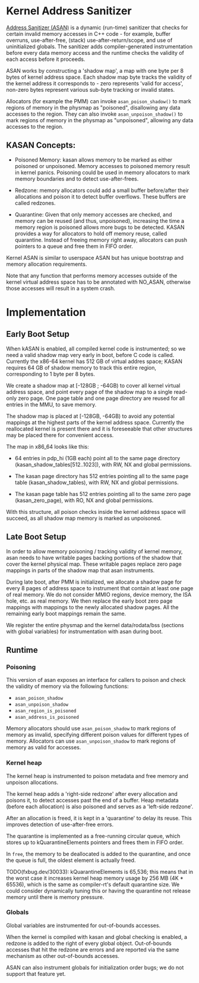 # Kernel Address Sanitizer

[Address Sanitizer (ASAN)][address-sanitizer] is a dynamic (run-time) sanitizer
that checks for certain invalid memory accesses in C++ code - for example,
buffer overruns, use-after-free, (stack) use-after-return/scope, and use of
uninitialized globals. The sanitizer adds compiler-generated instrumentation
before every data memory access and the runtime checks the validity of each
access before it proceeds.

ASAN works by constructing a 'shadow map', a map with one byte per 8 bytes of
kernel address space. Each shadow map byte tracks the validity of the kernel
address it corresponds to - zero represents 'valid for access', non-zero bytes
represent various sub-byte tracking or invalid states.

Allocators (for example the PMM) can invoke `asan_poison_shadow()` to mark
regions of memory in the physmap as "poisoned", disallowing any data accesses to
the region. They can also invoke `asan_unpoison_shadow()` to mark regions of
memory in the physmap as "unpoisoned", allowing any data accesses to the region.

## KASAN Concepts:
 * Poisoned Memory: kasan allows memory to be marked as either poisoned or
   unpoisoned. Memory accesses to poisoned memory result in kernel panics.
   Poisoning could be used in memory allocators to mark memory boundaries and to
   detect use-after-frees.

 * Redzone: memory allocators could add a small buffer before/after their
   allocations and poison it to detect buffer overflows. These buffers are
   called redzones.

 * Quarantine: Given that only memory accesses are checked, and memory can be
   reused (and thus, unpoisoned), increasing the time a memory region is
   poisoned allows more bugs to be detected. KASAN provides a way for allocators
   to hold off memory reuse, called quarantine. Instead of freeing memory right
   away, allocators can push pointers to a queue and free them in FIFO order.

Kernel ASAN is similar to userspace ASAN but has unique bootstrap and memory
allocation requirements.

Note that any function that performs memory accesses outside of the kernel
virtual address space has to be annotated with NO_ASAN, otherwise those
accesses will result in a system crash.

# Implementation

## Early Boot Setup

When kASAN is enabled, all compiled kernel code is instrumented; so we need a
valid shadow map very early in boot, before C code is called.  Currently the
x86-64 kernel has 512 GB of virtual addres space; KASAN requires 64 GB of shadow
memory to track this entire region, corresponding to 1 byte per 8 bytes.

We create a shadow map at [-128GB ; -64GB) to cover all kernel virtual address
space, and point every page of the shadow map to a single read-only zero page.
One page table and one page directory are reused for all entries in the MMU, to
save memory.

The shadow map is placed at [-128GB, -64GB) to avoid any potential mappings at
the highest parts of the kernel address space. Currently the reallocated kernel
is present there and it is foreseeable that other structures may be placed there
for convenient access.

The map in x86_64 looks like this:

* 64 entries in pdp_hi (1GB each) point all to the same page directory
  (kasan_shadow_tables[512..1023]), with RW, NX and global permissions.

* The kasan page directory has 512 entries pointing all to the same page table
  (kasan_shadow_tables), with RW, NX and global permissions.

* The kasan page table has 512 entries pointing all to the same zero page
  (kasan_zero_page), with RO, NX and global permissions.

With this structure, all poison checks inside the kernel address space will
succeed, as all shadow map memory is marked as unpoisoned.

## Late Boot Setup

In order to allow memory poisoning / tracking validity of kernel memory, asan
needs to have writable pages backing portions of the shadow that cover the
kernel physical map. These writable pages replace zero page mappings in parts
of the shadow map that asan instruments.

During late boot, after PMM is initialized, we allocate a shadow page for every
8 pages of address space to instrument that contain at least one page of real memory. 
We do not consider MMIO regions, device memory, the ISA hole, etc. as real memory.
We then replace the early boot zero page mappings with mappings to the newly
allocated shadow pages. All the remaining early boot mappings remain the same.

We register the entire physmap and the kernel data/rodata/bss (sections with
global variables) for instrumentation with asan during boot.

## Runtime

### Poisoning

This version of asan exposes an interface for callers to poison and check the
validity of memory via the following functions:

* `asan_poison_shadow`
* `asan_unpoison_shadow`
* `asan_region_is_poisoned`
* `asan_address_is_poisoned`

Memory allocators should use `asan_poison_shadow` to mark regions of memory as
invalid, specifying different poison values for different types of memory.
Allocators can use `asan_unpoison_shadow` to mark regions of memory as valid
for accesses.

### Kernel heap

The kernel heap is instrumented to poison metadata and free memory and unpoison
allocations.

The kernel heap adds a 'right-side redzone' after every allocation and poisons
it, to detect accesses past the end of a buffer. Heap metadata (before each
allocation) is also poisoned and serves as a 'left-side redzone'.

After an allocation is freed, it is kept in a 'quarantine' to delay its reuse.
This improves detection of use-after-free errors.

The quarantine is implemented as a free-running circular queue, which stores
up to kQuarantineElements pointers and frees them in FIFO order.

In `free`, the memory to be deallocated is added to the quarantine, and
once the queue is full, the oldest element is actually freed.

TODO(fxbug.dev/30033): kQuarantineElements is 65,536; this means that in the worst
case it increases kernel heap memory usage by 256 MB (4K * 65536), which is the
same as compiler-rt's default quarantine size. We could consider dynamically
tuning this or having the quarantine not release memory until there is memory
pressure.

### Globals

Global variables are instrumented for out-of-bounds accesses.

When the kernel is compiled with kasan and global checking is enabled, a
redzone is added to the right of every global object. Out-of-bounds accesses
that hit the redzone are errors and are reported via the same mechanism as
other out-of-bounds accesses.

ASAN can also instrument globals for initialization order bugs; we do not
support that feature yet.

[address-sanitizer]: https://clang.llvm.org/docs/AddressSanitizer.html
